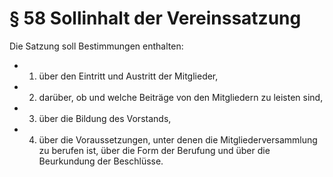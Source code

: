 # § 58 Sollinhalt der Vereinssatzung
Die Satzung soll Bestimmungen enthalten:
* 1. über den Eintritt und Austritt der Mitglieder,
* 2. darüber, ob und welche Beiträge von den Mitgliedern zu leisten sind,
* 3. über die Bildung des Vorstands,
* 4. über die Voraussetzungen, unter denen die Mitgliederversammlung zu berufen ist, über die Form der Berufung und über die Beurkundung der Beschlüsse.